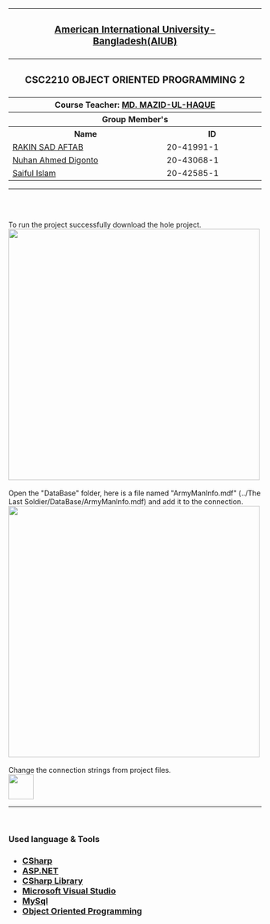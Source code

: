 <p align="middle">
<table>
  <tr>
    <th colspan="2"><h3><a href="https://www.aiub.edu">American International University-Bangladesh(AIUB)</a></h3></h>
  </tr>

  <tr>
    <th colspan="2"><h3>CSC2210	OBJECT ORIENTED PROGRAMMING 2</h3></h>
  </tr>
  
  <tr>
    <th colspan="2">Course Teacher: <a href="https://cs.aiub.edu/profile/mazid">MD. MAZID-UL-HAQUE</a></th>
  </tr>
  
  <tr>
    <th colspan="2">Group Member's</th>
  </tr>
  
  <tr>
    <th>Name</th>
    <th>ID</th>
  </tr>
  
  <tr>
    <td><a href="https://www.github.com/aftabrakinsad">RAKIN SAD AFTAB</a></td>
    <td>20-41991-1</td>
  </tr>
  
  <tr>
    <td><a href="https://github.com/nuhan20">Nuhan Ahmed Digonto</a></td>
    <td>20-43068-1</td>
  </tr>
  
  <tr>
    <td><a href="https://github.com/saifulislam20">Saiful Islam</a></td>
    <td>20-42585-1</td>
  </tr>
</table>
</P>

<hr>
<br>
<br>

<p>
  To run the project successfully download the hole project. <br>
  <img align="middle" width="500px" src="https://user-images.githubusercontent.com/66327542/178089296-f83115b1-bc2b-45a3-b2a5-7cae715791a1.png"> <br><br>
  Open the "DataBase" folder, here is a file named "ArmyManInfo.mdf" (../The Last Soldier/DataBase/ArmyManInfo.mdf) and add it to the connection.<br>
  <img align="middle" width="500px" src="https://user-images.githubusercontent.com/66327542/178089209-a60e6ba0-2c64-4f85-910f-79ac4e05fb13.png"> <br><br>
  Change the connection strings from project files.<br>
  <img align="middle" height="50px" src="https://user-images.githubusercontent.com/66327542/178089575-a2297929-13b6-47b8-8f08-98c828ceebe8.png">
</P>

<hr>
<br>

<h3>Used language & Tools<h3>
<p>
  <ul>
    <li><a href="https://en.wikipedia.org/wiki/C_Sharp_(programming_language)">CSharp</a></li>
    <li><a href="https://dotnet.microsoft.com/en-us/apps/aspnet">ASP.NET</a></li>
    <li><a href="https://docs.microsoft.com/en-us/dotnet/csharp/">CSharp Library</a></li>
    <li><a href="https://visualstudio.microsoft.com/">Microsoft Visual Studio</a></li>
    <li><a href="https://www.mysql.com/">MySql</a></li>
    <li><a href="https://en.wikipedia.org/wiki/Object-oriented_programming">Object Oriented Programming</a></li>
  </ul>
</p>
